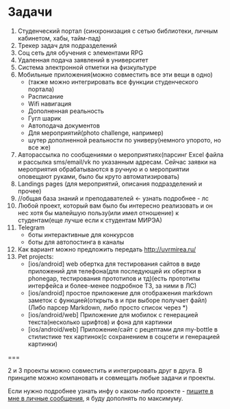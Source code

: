 # Задачи

1. Студенческий портал (синхронизация с сетью библиотеки, личным кабинетом, хабы, тайм-пад)
2. Трекер задач для подразделений
3. Соц сеть для обучения с элементами RPG
4. Удаленная подача заявлений в университет
5. Система электронной отметки на физкультуре
5. Мобильные приложения(можно совместить все эти вещи в одно)
    * (также можно интегрировать все функции студенческого портала)
    * Расписание
    * Wifi навигация
    * Дополненная реальность
    * Гугл шарик
    * Автоподача документов
    * Для мероприятий(photo challenge, например)
    * шутер дополненной реальности по универу(немного упорото, но все же)
6. Авторассылка по сообщениями о мероприятиях(парсинг Excel файла и рассылка sms/email/vk по указанным адресам. Сейчас заявки на мероприятия обрабатываются в ручную и о мероприятии оповещают руками, было бы круто автоматизировать)
7. Landings pages (для мероприятий, описания подразделений и прочее)
8. //общая база знаний и преподавателей <- узнать подробнее - лс
9. Любой проект, который вам было бы интересно реализовать и он нес хотя бы малейшую пользу(или имел отношение) к студентам(еще лучше если к студентам МИРЭА)
10. Telegram
    * боты интерактивные для конкурсов
    * боты для автопостинга в каналы
11. Как вариант можно предложить передать http://uvrmirea.ru/
12. Pet projects:
    * [ios/android] web обертка для тестирования сайтов в виде приложений для телефона(для последующей их обертки в phonegap, тестирования прототипов и тд)(есть прототипы интерфейса и более-менее подробное ТЗ, за ними в ЛС)
    * [ios/android] простое приложение для отображения markdown заметок с функцией(открыть в и при выборе получает файл)(Либо парсер Markdown, либо просто список через *)
    * [ios/android/web] Приложение для мобилок с генерацией текста(несколько шрифтов) и фона для картинки
    * [ios/android/web] Приложение/сайт с рецептами для my-bottle в стилистике тех картинок(с сохранением в соцсети и генерацией картинки)
    
===

2 и 3 проекты можно совместить и интегрировать друг в друга. В принципе можно компановать и совмещать любые задачи и проекты.

Если нужно подробнее узнать инфу о каком-либо проекте - [пишите в мне в личные сообщения](https://vk.com/codingape), я буду дополнять по максимуму.